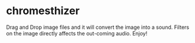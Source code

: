 # chromesthizer
Drag and Drop image files and it will convert the image into a sound. Filters on the image directly affects the out-coming audio. Enjoy!
